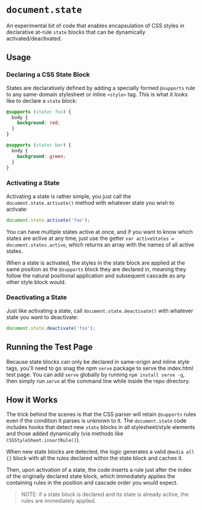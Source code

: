 # `document.state`

An experimental bit of code that enables encapsulation of CSS styles in declarative at-rule `state` blocks that can be dynamically activated/deactivated.

## Usage

### Declaring a CSS State Block

States are declaratively defined by adding a specially formed `@supports` rule to any same-domain stylesheet or inline `<style>` tag. This is what it looks like to declare a `state` block:

```css
@supports (state: foo) {
  body {
    background: red;
  }
}

@supports (state: bar) {
  body {
    background: green;
  }
}
```

### Activating a State

Activating a state is rather simple, you just call the `document.state.activate()` method with whatever state you wish to activate:

```javascript
document.state.activate('foo');
```

You can have multiple states active at once, and if you want to know which states are active at any time, just use the getter `var activeStates = document.states.active`, which returns an array with the names of all active states. 

When a state is activated, the styles in the state block are applied at the same position as the `@supports` block they are declared in, meaning they follow the natural positional application and subsequent cascade as any other style block would.

### Deactivating a State

Just like activating a state, call `document.state.deactivate()` with whatever state you want to deactivate:

```javascript
document.state.deactivate('foo');
```

## Running the Test Page

Because state blocks can only be declared in same-origin and inline style tags, you'll need to go snag the npm `serve` package to serve the index.html test page. You can add `serve` globally by running `npm install serve -g`, then simply run `serve` at the command line while inside the repo directory.

## How it Works

The trick behind the scenes is that the CSS parser will retain `@supports` rules even if the condition it parses is unknown to it. The `document.state` code includes hooks that detect new `state` blocks in all stylesheet/style elements and those added dynamically (via methods like `CSSStyleSheet.insertRule()`).

When new state blocks are detected, the logic generates a valid `@media all {}` block with all the rules declared within the state block and caches it.

Then, upon activation of a state, the code inserts a rule just after the index of the originally declared state block, which immediately applies the containing rules in the position and cascade order you would expect.

> NOTE: if a state block is declared and its state is already active, the rules are immediately applied.
